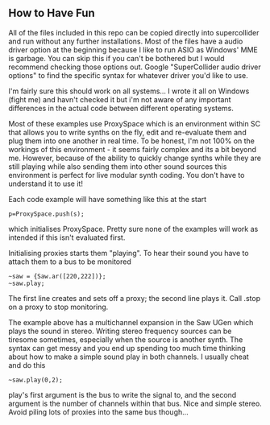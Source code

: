 ## How to Have Fun

All of the files included in this repo can be copied directly into supercollider and run without any further installations.  Most of the files have a audio driver option at the beginning because I like to run ASIO as Windows' MME is garbage.  You can skip this if you can't be bothered but I would recommend checking those options out.  Google "SuperCollider audio driver options" to find the specific syntax for whatever driver you'd like to use. 

I'm fairly sure this should work on all systems... I wrote it all on Windows (fight me) and havn't checked it but i'm not aware of any important differences in the actual code between different operating systems.

Most of these examples use ProxySpace which is an environment within SC that allows you to write synths on the fly, edit and re-evaluate them and plug them into one another in real time.  To be honest, I'm not 100% on the workings of this environment - it seems fairly complex and its a bit beyond me.  However, because of the ability to quickly change synths while they are still playing while also sending them into other sound sources this environment is perfect for live modular synth coding.  You don't have to understand it to use it!

Each code example will have something like this at the start
```
p=ProxySpace.push(s);
```
which initialises ProxySpace.  Pretty sure none of the examples will work as intended if this isn't evaluated first.

Initialising proxies starts them "playing".  To hear their sound you have to attach them to a bus to be monitored
```
~saw = {Saw.ar([220,222])};
~saw.play;
```
The first line creates and sets off a proxy; the second line plays it.  Call .stop on a proxy to stop monitoring.

The example above has a multichannel expansion in the Saw UGen which plays the sound in stereo.  Writing stereo frequency sources can be tiresome sometimes, especially when the source is another synth.  The syntax can get messy and you end up spending too much time thinking about how to make a simple sound play in both channels.  I usually cheat and do this
```
~saw.play(0,2);
```
play's first argument is the bus to write the signal to, and the second argument is the number of channels within that bus.  Nice and simple stereo.  Avoid piling lots of proxies into the same bus though...
